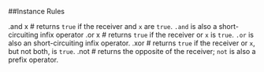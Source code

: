 ##Instance Rules

.and x # returns <code>true</code> if the receiver and <code>x</code> are <code>true</code>. <code>.and</code> is also a short-circuiting infix operator
.or x # returns <code>true</code> if the receiver or <code>x</code> is <code>true</code>. <code>.or</code> is also an short-circuiting infix operator.
.xor # returns <code>true</code> if the receiver or <code>x</code>, but not both, is <code>true</code>.
.not # returns the opposite of the receiver; <code>not</code> is also a prefix operator.